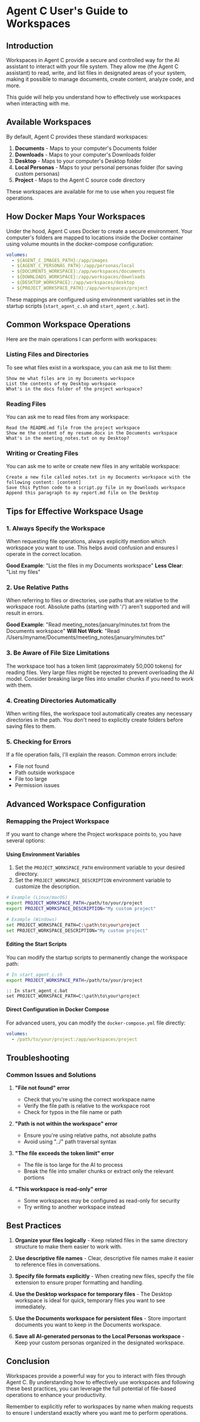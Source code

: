 # Agent C User's Guide to Workspaces

## Introduction

Workspaces in Agent C provide a secure and controlled way for the AI assistant to interact with your file system. They allow me (the Agent C assistant) to read, write, and list files in designated areas of your system, making it possible to manage documents, create content, analyze code, and more.

This guide will help you understand how to effectively use workspaces when interacting with me.

## Available Workspaces

By default, Agent C provides these standard workspaces:

1. **Documents** - Maps to your computer's Documents folder
2. **Downloads** - Maps to your computer's Downloads folder
3. **Desktop** - Maps to your computer's Desktop folder
4. **Local Personas** - Maps to your personal personas folder (for saving custom personas)
5. **Project** - Maps to the Agent C source code directory

These workspaces are available for me to use when you request file operations.

## How Docker Maps Your Workspaces

Under the hood, Agent C uses Docker to create a secure environment. Your computer's folders are mapped to locations inside the Docker container using volume mounts in the docker-compose configuration:

```yaml
volumes:
  - ${AGENT_C_IMAGES_PATH}:/app/images
  - ${AGENT_C_PERSONAS_PATH}:/app/personas/local
  - ${DOCUMENTS_WORKSPACE}:/app/workspaces/documents
  - ${DOWNLOADS_WORKSPACE}:/app/workspaces/downloads
  - ${DESKTOP_WORKSPACE}:/app/workspaces/desktop
  - ${PROJECT_WORKSPACE_PATH}:/app/workspaces/project
```

These mappings are configured using environment variables set in the startup scripts (`start_agent_c.sh` and `start_agent_c.bat`).

## Common Workspace Operations

Here are the main operations I can perform with workspaces:

### Listing Files and Directories

To see what files exist in a workspace, you can ask me to list them:

```
Show me what files are in my Documents workspace
List the contents of my Desktop workspace
What's in the docs folder of the project workspace?
```

### Reading Files

You can ask me to read files from any workspace:

```
Read the README.md file from the project workspace
Show me the content of my resume.docx in the Documents workspace
What's in the meeting_notes.txt on my Desktop?
```

### Writing or Creating Files

You can ask me to write or create new files in any writable workspace:

```
Create a new file called notes.txt in my Documents workspace with the following content: [content]
Save this Python code to a script.py file in my Downloads workspace
Append this paragraph to my report.md file on the Desktop
```

## Tips for Effective Workspace Usage

### 1. Always Specify the Workspace

When requesting file operations, always explicitly mention which workspace you want to use. This helps avoid confusion and ensures I operate in the correct location.

**Good Example**: "List the files in my Documents workspace"
**Less Clear**: "List my files"

### 2. Use Relative Paths

When referring to files or directories, use paths that are relative to the workspace root. Absolute paths (starting with '/') aren't supported and will result in errors.

**Good Example**: "Read meeting_notes/january/minutes.txt from the Documents workspace"
**Will Not Work**: "Read /Users/myname/Documents/meeting_notes/january/minutes.txt"

### 3. Be Aware of File Size Limitations

The workspace tool has a token limit (approximately 50,000 tokens) for reading files. Very large files might be rejected to prevent overloading the AI model. Consider breaking large files into smaller chunks if you need to work with them.

### 4. Creating Directories Automatically

When writing files, the workspace tool automatically creates any necessary directories in the path. You don't need to explicitly create folders before saving files to them.

### 5. Checking for Errors

If a file operation fails, I'll explain the reason. Common errors include:
- File not found
- Path outside workspace
- File too large
- Permission issues

## Advanced Workspace Configuration

### Remapping the Project Workspace

If you want to change where the Project workspace points to, you have several options:

#### Using Environment Variables

1. Set the `PROJECT_WORKSPACE_PATH` environment variable to your desired directory.
2. Set the `PROJECT_WORKSPACE_DESCRIPTION` environment variable to customize the description.

```bash
# Example (Linux/macOS)
export PROJECT_WORKSPACE_PATH=/path/to/your/project
export PROJECT_WORKSPACE_DESCRIPTION="My custom project"

# Example (Windows)
set PROJECT_WORKSPACE_PATH=C:\path\to\your\project
set PROJECT_WORKSPACE_DESCRIPTION="My custom project"
```

#### Editing the Start Scripts

You can modify the startup scripts to permanently change the workspace path:

```bash
# In start_agent_c.sh
export PROJECT_WORKSPACE_PATH=/path/to/your/project
```

```batch
:: In start_agent_c.bat
set PROJECT_WORKSPACE_PATH=C:\path\to\your\project
```

#### Direct Configuration in Docker Compose

For advanced users, you can modify the `docker-compose.yml` file directly:

```yaml
volumes:
  - /path/to/your/project:/app/workspaces/project
```

## Troubleshooting

### Common Issues and Solutions

1. **"File not found" error**
   - Check that you're using the correct workspace name
   - Verify the file path is relative to the workspace root
   - Check for typos in the file name or path

2. **"Path is not within the workspace" error**
   - Ensure you're using relative paths, not absolute paths
   - Avoid using "../" path traversal syntax

3. **"The file exceeds the token limit" error**
   - The file is too large for the AI to process
   - Break the file into smaller chunks or extract only the relevant portions

4. **"This workspace is read-only" error**
   - Some workspaces may be configured as read-only for security
   - Try writing to another workspace instead

## Best Practices

1. **Organize your files logically** - Keep related files in the same directory structure to make them easier to work with.

2. **Use descriptive file names** - Clear, descriptive file names make it easier to reference files in conversations.

3. **Specify file formats explicitly** - When creating new files, specify the file extension to ensure proper formatting and handling.

4. **Use the Desktop workspace for temporary files** - The Desktop workspace is ideal for quick, temporary files you want to see immediately.

5. **Use the Documents workspace for persistent files** - Store important documents you want to keep in the Documents workspace.

6. **Save all AI-generated personas to the Local Personas workspace** - Keep your custom personas organized in the designated workspace.

## Conclusion

Workspaces provide a powerful way for you to interact with files through Agent C. By understanding how to effectively use workspaces and following these best practices, you can leverage the full potential of file-based operations to enhance your productivity.

Remember to explicitly refer to workspaces by name when making requests to ensure I understand exactly where you want me to perform operations.